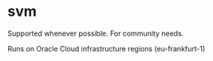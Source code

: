 # svm
Supported whenever possible. For community needs.

Runs on Oracle Cloud
   infrastructure regions (eu-frankfurt-1)
